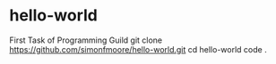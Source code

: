 # hello-world
First Task of Programming Guild
git clone https://github.com/simonfmoore/hello-world.git
cd hello-world
code .
